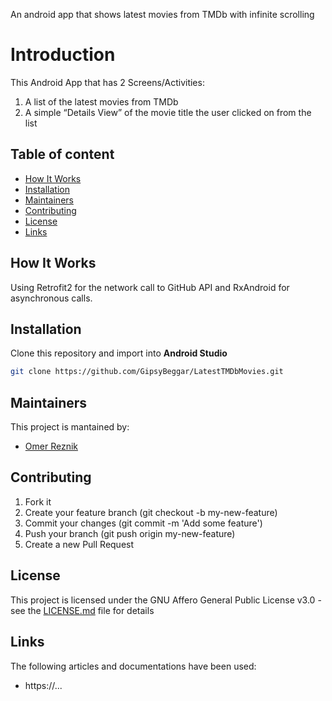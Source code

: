 An android app that shows latest movies from TMDb with infinite scrolling

# Introduction
This Android App that has 2 Screens/Activities: 
1. A list of the latest movies from TMDb 
2. A simple “Details View” of the movie title the user clicked on from the list


## Table of content
- [How It Works](#How-It-Works)
- [Installation](#Installation)
- [Maintainers](#Maintainers)
- [Contributing](#Contributing)
- [License](#license)
- [Links](#links)


## How It Works
Using Retrofit2 for the network call to GitHub API and RxAndroid for asynchronous calls.


## Installation
Clone this repository and import into **Android Studio**
```bash
git clone https://github.com/GipsyBeggar/LatestTMDbMovies.git
```


## Maintainers
This project is mantained by:
* [Omer Reznik](http://github.com/GipsyBeggar)


## Contributing
1. Fork it
2. Create your feature branch (git checkout -b my-new-feature)
3. Commit your changes (git commit -m 'Add some feature')
4. Push your branch (git push origin my-new-feature)
5. Create a new Pull Request


## License
This project is licensed under the GNU Affero General Public License v3.0 - see the [LICENSE.md](LICENSE.md) file for details


## Links
The following articles and documentations have been used:
- https://...
